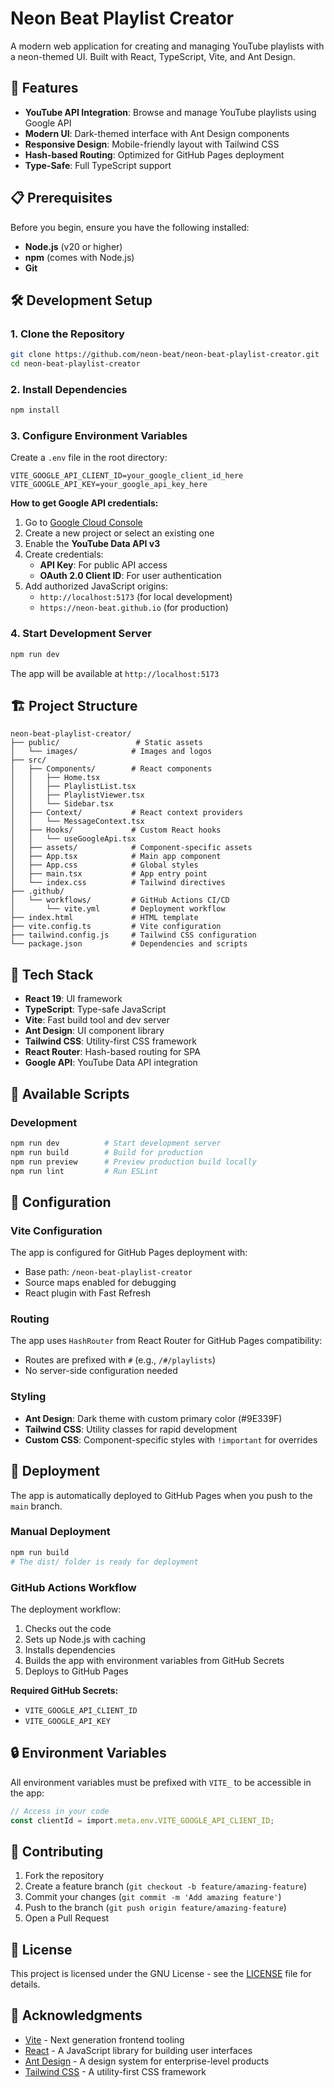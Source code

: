# Neon Beat Playlist Creator

A modern web application for creating and managing YouTube playlists with a neon-themed UI. Built with React, TypeScript, Vite, and Ant Design.

## 🚀 Features

- **YouTube API Integration**: Browse and manage YouTube playlists using Google API
- **Modern UI**: Dark-themed interface with Ant Design components
- **Responsive Design**: Mobile-friendly layout with Tailwind CSS
- **Hash-based Routing**: Optimized for GitHub Pages deployment
- **Type-Safe**: Full TypeScript support

## 📋 Prerequisites

Before you begin, ensure you have the following installed:

- **Node.js** (v20 or higher)
- **npm** (comes with Node.js)
- **Git**

## 🛠️ Development Setup

### 1. Clone the Repository

```bash
git clone https://github.com/neon-beat/neon-beat-playlist-creator.git
cd neon-beat-playlist-creator
```

### 2. Install Dependencies

```bash
npm install
```

### 3. Configure Environment Variables

Create a `.env` file in the root directory:

```env
VITE_GOOGLE_API_CLIENT_ID=your_google_client_id_here
VITE_GOOGLE_API_KEY=your_google_api_key_here
```

**How to get Google API credentials:**

1. Go to [Google Cloud Console](https://console.cloud.google.com/)
2. Create a new project or select an existing one
3. Enable the **YouTube Data API v3**
4. Create credentials:
   - **API Key**: For public API access
   - **OAuth 2.0 Client ID**: For user authentication
5. Add authorized JavaScript origins:
   - `http://localhost:5173` (for local development)
   - `https://neon-beat.github.io` (for production)

### 4. Start Development Server

```bash
npm run dev
```

The app will be available at `http://localhost:5173`

## 🏗️ Project Structure

```
neon-beat-playlist-creator/
├── public/                 # Static assets
│   └── images/            # Images and logos
├── src/
│   ├── Components/        # React components
│   │   ├── Home.tsx
│   │   ├── PlaylistList.tsx
│   │   ├── PlaylistViewer.tsx
│   │   └── Sidebar.tsx
│   ├── Context/           # React context providers
│   │   └── MessageContext.tsx
│   ├── Hooks/             # Custom React hooks
│   │   └── useGoogleApi.tsx
│   ├── assets/            # Component-specific assets
│   ├── App.tsx            # Main app component
│   ├── App.css            # Global styles
│   ├── main.tsx           # App entry point
│   └── index.css          # Tailwind directives
├── .github/
│   └── workflows/         # GitHub Actions CI/CD
│       └── vite.yml       # Deployment workflow
├── index.html             # HTML template
├── vite.config.ts         # Vite configuration
├── tailwind.config.js     # Tailwind CSS configuration
└── package.json           # Dependencies and scripts
```

## 🎨 Tech Stack

- **React 19**: UI framework
- **TypeScript**: Type-safe JavaScript
- **Vite**: Fast build tool and dev server
- **Ant Design**: UI component library
- **Tailwind CSS**: Utility-first CSS framework
- **React Router**: Hash-based routing for SPA
- **Google API**: YouTube Data API integration

## 📝 Available Scripts

### Development

```bash
npm run dev          # Start development server
npm run build        # Build for production
npm run preview      # Preview production build locally
npm run lint         # Run ESLint
```

## 🔧 Configuration

### Vite Configuration

The app is configured for GitHub Pages deployment with:
- Base path: `/neon-beat-playlist-creator`
- Source maps enabled for debugging
- React plugin with Fast Refresh

### Routing

The app uses `HashRouter` from React Router for GitHub Pages compatibility:
- Routes are prefixed with `#` (e.g., `/#/playlists`)
- No server-side configuration needed

### Styling

- **Ant Design**: Dark theme with custom primary color (#9E339F)
- **Tailwind CSS**: Utility classes for rapid development
- **Custom CSS**: Component-specific styles with `!important` for overrides

## 🚀 Deployment

The app is automatically deployed to GitHub Pages when you push to the `main` branch.

### Manual Deployment

```bash
npm run build
# The dist/ folder is ready for deployment
```

### GitHub Actions Workflow

The deployment workflow:
1. Checks out the code
2. Sets up Node.js with caching
3. Installs dependencies
4. Builds the app with environment variables from GitHub Secrets
5. Deploys to GitHub Pages

**Required GitHub Secrets:**
- `VITE_GOOGLE_API_CLIENT_ID`
- `VITE_GOOGLE_API_KEY`

## 🔒 Environment Variables

All environment variables must be prefixed with `VITE_` to be accessible in the app:

```typescript
// Access in your code
const clientId = import.meta.env.VITE_GOOGLE_API_CLIENT_ID;
```

## 🤝 Contributing

1. Fork the repository
2. Create a feature branch (`git checkout -b feature/amazing-feature`)
3. Commit your changes (`git commit -m 'Add amazing feature'`)
4. Push to the branch (`git push origin feature/amazing-feature`)
5. Open a Pull Request

## 📄 License

This project is licensed under the GNU License - see the [LICENSE](LICENSE) file for details.

## 🙏 Acknowledgments

- [Vite](https://vitejs.dev/) - Next generation frontend tooling
- [React](https://react.dev/) - A JavaScript library for building user interfaces
- [Ant Design](https://ant.design/) - A design system for enterprise-level products
- [Tailwind CSS](https://tailwindcss.com/) - A utility-first CSS framework
